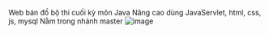 Web bán đồ bộ thi cuối kỳ môn Java Nâng cao dùng JavaServlet, html, css, js, mysql
Nằm trong nhánh master
![image](https://github.com/tonthatminhnhat/JavaNangCao/assets/135511714/98c8a902-2b2d-42ed-8b10-9645821de252)


